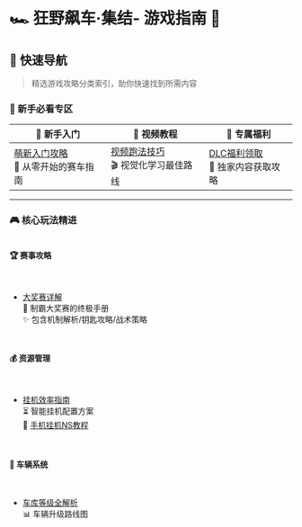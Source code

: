 # 🏎️ 狂野飙车·集结- 游戏指南 🏁

## 🚀 快速导航
> 精选游戏攻略分类索引，助你快速找到所需内容

### 📌 新手必看专区
| 🔰 新手入门 | 🎥 视频教程 | 🎁 专属福利 |
|-----------|------------|-----------|
| [萌新入门攻略](/md/萌新入门攻略.md) <br> 📖 从零开始的赛车指南 | [视频跑法技巧](/md/萌新视频.md) <br> 🎬 视觉化学习最佳路线 | [DLC福利领取](/md/DLC.md) <br> 💎 独家内容获取攻略 |

---

### 🎮 核心玩法精进

<div style="display: grid; grid-template-columns: repeat(auto-fit, minmax(300px, 1fr)); gap: 1rem;">

#### 🏆 赛事攻略
- [大奖赛详解](/md/大奖赛详解.md)  
  🏅 制霸大奖赛的终极手册  
  ✨ 包含机制解析/钥匙攻略/战术策略

#### 💰 资源管理
- [挂机效率指南](/md/挂机.md)  
  ⏳ 智能挂机配置方案  
  📱 [手机挂机NS教程](/md/手机挂机.md)

#### 🚗 车辆系统
- [车库等级全解析](/md/车库信息.md)  
  📊 车辆升级路线图  
